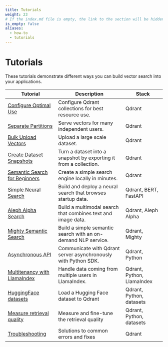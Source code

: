 ```yaml
---
title: Tutorials
weight: 23
# If the index.md file is empty, the link to the section will be hidden from the sidebar
is_empty: false
aliases:
  - how-to
  - tutorials
---
```


# Tutorials 

These tutorials demonstrate different ways you can build vector search into your applications. 

| Tutorial                                                               | Description                                                       | Stack                      |   
|------------------------------------------------------------------------|-------------------------------------------------------------------|----------------------------|
| [Configure Optimal Use](../tutorials/optimize/)                        | Configure Qdrant collections for best resource use.               | Qdrant                     |  
| [Separate Partitions](../tutorials/multiple-partitions/)               | Serve vectors for many independent users.                         | Qdrant                     |   
| [Bulk Upload Vectors](../tutorials/bulk-upload/)                       | Upload a large scale dataset.                                     | Qdrant                     | 
| [Create Dataset Snapshots](../tutorials/create-snapshot/)              | Turn a dataset into a snapshot by exporting it from a collection. | Qdrant                     | 
| [Semantic Search for Beginners](../tutorials/search-beginners/)        | Create a simple search engine locally in minutes.                 | Qdrant                     | 
| [Simple Neural Search](../tutorials/neural-search/)                    | Build and deploy a neural search that browses startup data.       | Qdrant, BERT, FastAPI      | 
| [Aleph Alpha Search](../tutorials/aleph-alpha-search/)                 | Build a multimodal search that combines text and image data.      | Qdrant, Aleph Alpha        | 
| [Mighty Semantic Search](../tutorials/mighty/)                         | Build a simple semantic search with an on-demand NLP service.     | Qdrant, Mighty             | 
| [Asynchronous API](../tutorials/async-api/)                            | Communicate with Qdrant server asynchronously with Python SDK.    | Qdrant, Python             |
| [Multitenancy with LlamaIndex](../tutorials/llama-index-multitenancy/) | Handle data coming from multiple users in LlamaIndex.             | Qdrant, Python, LlamaIndex |
| [HuggingFace datasets](../tutorials/huggingface-datasets/)             | Load a Hugging Face dataset to Qdrant                             | Qdrant, Python, datasets   |
| [Measure retrieval quality](../tutorials/retrieval-quality/)           | Measure and fine-tune the retrieval quality                       | Qdrant, Python, datasets   |
| [Troubleshooting](../tutorials/common-errors/)                         | Solutions to common errors and fixes                              | Qdrant                     |

